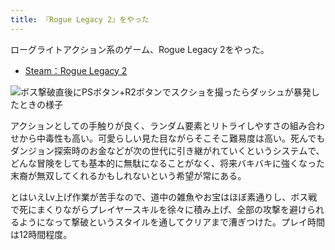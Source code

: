 ```yaml
---
title: 『Rogue Legacy 2』をやった
---
```

ローグライトアクション系のゲーム、Rogue Legacy 2をやった。

*   [Steam：Rogue Legacy 2](https://store.steampowered.com/app/1253920/Rogue_Legacy_2/?l=japanese)

![](https://lh3.googleusercontent.com/docs/ADP-6oHmTwLBsqXJuBhUDM7A3dfDhz_NSE6_bdtyd5NRRA1JMglwOd6zDT04kZC8yxzLIg6_pWzvMbFQkN-avLPwuE2AuH1HlhM_bt7FLHS-omkFLwVxBnLdDdpCasy-m7au6L45yA2NvUtMwCYB3wGZkgpvi-ekDHkaUD59wU0UHl7r3M9oOGJdj8eHs8k9DT3Z-MZQNJerEreU8WBU-qZulcHpf82SVdm_HiJj4ZK-RR4Px1v8RfY-9CGcyIl-8H91HQPw2pYYYEb5MUnpkvbVlgdrHhRUmHGiyVt77E8oC50E7StLU6szJXW5k7relX3rqk-ew5RRPzFy28PMFc86Er6VPWyE-BbADYLTmMGnEXptaRyHahEmGvKqU-bVP2QO5wUAXSCqNb13pZDbayUkC6tUHCl1xjHnU1hsRBtZvETSAJ01Avr3drBlhSuzwHXEe5wxgipynxdcktbPXZ9EBM_yaIyHvybYalurp6Haf2rcaMTrTB4WonUN1bKMCgH5bSriJHwECfdKuyWZ3bhrUmaiafXA_PTTHHcuH2HPElDfsvm--I2YJRG1T9b-w2qQBR__ryf5MaYdqbayG3NEf3CLdUZQ-yo2DCErtZuCQ8x7scbjq1aXKU-_6rRcn7C0PWeGNnSfCZWgwbws8Nl7yBm5tmxaWVfvlOuvVbZENa1FqLrR-sjz48NYLzaUFVjAHQYXE5y0ONwzuW1oc3zf0qQ9jED7izvlgeykrwgDJz02x6-3mBcrkG5teuTXoR00fVDG1HbYaaJDYKrO4wGLSAAHuqw7Dm55T6PRDK9O38jSSXZrkZYXY_hvtCImr3UiSrVLfgryNXf0vdy3hLjHKleinxet1LBH6HBPSJFi7x1VSF_pxsgZPZDOY1iFJFmEAq6fWeFlonvjZZCe9mar7BqQV301xBUvzU4TLlJvvqILozwh_RcT6_ywJgSbrLZ2RmgdwUuMnlObmHHZ2DmQmVHNMl0jlWxt2deXd0qRK8AsZ0pAc4_n3ieZwa2WGkIO21LMc33u3rRQ_nF4sw0gbZYzozbYSGs1klBOVgLOaJbsFP9Q7DS_HfWmjPB70E7N-y0VghcqjfNG-ECv5Jq_uzl7VBBNY9CCE5tPhtFS4h1hyHNXMgBbSzFECj6kOOOvYTMZBxeNN6-W2-VVT8Yh8GhbaDd1bgnVwi6b3tUc5InqGNwoCh4TgmT_dc9GzzWmfJi3QmEr3yvACvMSQw3nUPzUwM16QITz_szuxRfGQ4LUiH_8dA "ボス撃破直後にPSボタン+R2ボタンでスクショを撮ったらダッシュが暴発したときの様子")

アクションとしての手触りが良く、ランダム要素とリトライしやすさの組み合わせから中毒性も高い。可愛らしい見た目ながらそこそこ難易度は高い。死んでもダンジョン探索時のお金などが次の世代に引き継がれていくというシステムで、どんな冒険をしても基本的に無駄になることがなく、将来バキバキに強くなった末裔が無双してくれるかもしれないという希望が常にある。

とはいえLv上げ作業が苦手なので、道中の雑魚やお宝はほぼ素通りし、ボス戦で死にまくりながらプレイヤースキルを徐々に積み上げ、全部の攻撃を避けられるようになって撃破というスタイルを通してクリアまで漕ぎつけた。プレイ時間は12時間程度。
